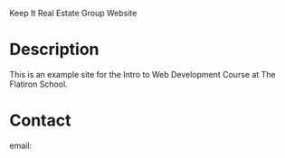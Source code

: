 Keep It Real Estate Group Website

# Description
This is an example site for the Intro to Web Development Course at The Flatiron School.

# Contact
email: 
